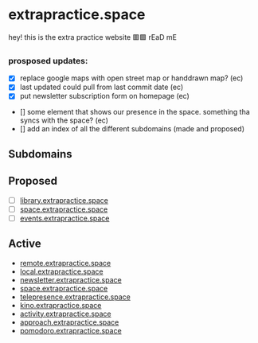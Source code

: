 # extrapractice.space

hey! this is the extra practice website 🟥🟩 rEaD mE

### prosposed updates:
- [X] replace google maps with open street map or handdrawn map? (ec)
- [X] last updated could pull from last commit date (ec)
- [X] put newsletter subscription form on homepage (ec)
- [] some element that shows our presence in the space. something tha syncs with the space? (ec)
- [] add an index of all the different subdomains (made and proposed)

## Subdomains

## Proposed  
- [ ] [library.extrapractice.space](https://library.extrapractice.space)  
- [ ] [space.extrapractice.space](https://space.extrapractice.space)  
- [ ] [events.extrapractice.space](https://events.extrapractice.space)  

## Active  
- [remote.extrapractice.space](https://remote.extrapractice.space)  
- [local.extrapractice.space](https://local.extrapractice.space)  
- [newsletter.extrapractice.space](https://newsletter.extrapractice.space)  
- [space.extrapractice.space](https://space.extrapractice.space)  
- [telepresence.extrapractice.space](https://telepresence.extrapractice.space)  
- [kino.extrapractice.space](https://kino.extrapractice.space)  
- [activity.extrapractice.space](https://activity.extrapractice.space)  
- [approach.extrapractice.space](https://approach.extrapractice.space)  
- [pomodoro.extrapractice.space](https://pomodoro.extrapractice.space)  
